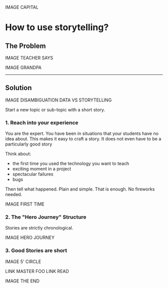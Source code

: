 
IMAGE CAPITAL

# How to use storytelling?

## The Problem

IMAGE TEACHER SAYS

IMAGE GRANDPA

----

## Solution

IMAGE DISAMBIGUATION DATA VS STORYTELLING

Start a new topic or sub-topic with a short story.

### 1. Reach into your experience

You are the expert. You have been in situations that your students have no idea about.
This makes it easy to craft a story. It does not even have to be a particularly good story

Think about:

* the first time you used the technology you want to teach
* exciting moment in a project
* spectacular failures
* bugs

Then tell what happened. Plain and simple. That is enough. No fireworks needed.

IMAGE FIRST TIME

### 2. The "Hero Journey" Structure

Stories are strictly chronological.

IMAGE HERO JOURNEY


### 3. Good Stories are short

IMAGE 5' CIRCLE


LINK MASTER FOO
LINK READ 

IMAGE THE END
